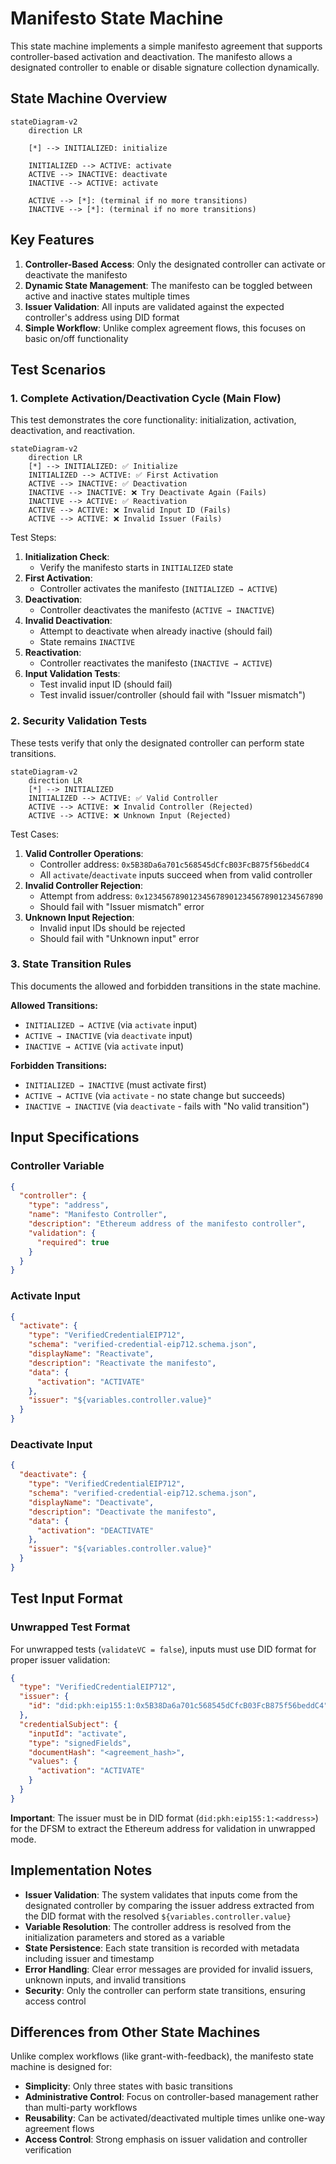# Manifesto State Machine

This state machine implements a simple manifesto agreement that supports controller-based activation and deactivation. The manifesto allows a designated controller to enable or disable signature collection dynamically.

## State Machine Overview

```mermaid
stateDiagram-v2
    direction LR
    
    [*] --> INITIALIZED: initialize
    
    INITIALIZED --> ACTIVE: activate
    ACTIVE --> INACTIVE: deactivate
    INACTIVE --> ACTIVE: activate
    
    ACTIVE --> [*]: (terminal if no more transitions)
    INACTIVE --> [*]: (terminal if no more transitions)
```

## Key Features

1. **Controller-Based Access**: Only the designated controller can activate or deactivate the manifesto
2. **Dynamic State Management**: The manifesto can be toggled between active and inactive states multiple times
3. **Issuer Validation**: All inputs are validated against the expected controller's address using DID format
4. **Simple Workflow**: Unlike complex agreement flows, this focuses on basic on/off functionality

## Test Scenarios

### 1. Complete Activation/Deactivation Cycle (Main Flow)
This test demonstrates the core functionality: initialization, activation, deactivation, and reactivation.

```mermaid
stateDiagram-v2
    direction LR
    [*] --> INITIALIZED: ✅ Initialize
    INITIALIZED --> ACTIVE: ✅ First Activation
    ACTIVE --> INACTIVE: ✅ Deactivation
    INACTIVE --> INACTIVE: ❌ Try Deactivate Again (Fails)
    INACTIVE --> ACTIVE: ✅ Reactivation
    ACTIVE --> ACTIVE: ❌ Invalid Input ID (Fails)
    ACTIVE --> ACTIVE: ❌ Invalid Issuer (Fails)
```

Test Steps:
1. **Initialization Check**:
   - Verify the manifesto starts in `INITIALIZED` state
2. **First Activation**:
   - Controller activates the manifesto (`INITIALIZED → ACTIVE`)
3. **Deactivation**:
   - Controller deactivates the manifesto (`ACTIVE → INACTIVE`)
4. **Invalid Deactivation**:
   - Attempt to deactivate when already inactive (should fail)
   - State remains `INACTIVE`
5. **Reactivation**:
   - Controller reactivates the manifesto (`INACTIVE → ACTIVE`)
6. **Input Validation Tests**:
   - Test invalid input ID (should fail)
   - Test invalid issuer/controller (should fail with "Issuer mismatch")

### 2. Security Validation Tests
These tests verify that only the designated controller can perform state transitions.

```mermaid
stateDiagram-v2
    direction LR
    [*] --> INITIALIZED
    INITIALIZED --> ACTIVE: ✅ Valid Controller
    ACTIVE --> ACTIVE: ❌ Invalid Controller (Rejected)
    ACTIVE --> ACTIVE: ❌ Unknown Input (Rejected)
```

Test Cases:
1. **Valid Controller Operations**:
   - Controller address: `0x5B38Da6a701c568545dCfcB03FcB875f56beddC4`
   - All `activate`/`deactivate` inputs succeed when from valid controller
2. **Invalid Controller Rejection**:
   - Attempt from address: `0x1234567890123456789012345678901234567890`
   - Should fail with "Issuer mismatch" error
3. **Unknown Input Rejection**:
   - Invalid input IDs should be rejected
   - Should fail with "Unknown input" error

### 3. State Transition Rules
This documents the allowed and forbidden transitions in the state machine.

**Allowed Transitions:**
- `INITIALIZED → ACTIVE` (via `activate` input)
- `ACTIVE → INACTIVE` (via `deactivate` input)
- `INACTIVE → ACTIVE` (via `activate` input)

**Forbidden Transitions:**
- `INITIALIZED → INACTIVE` (must activate first)
- `ACTIVE → ACTIVE` (via `activate` - no state change but succeeds)
- `INACTIVE → INACTIVE` (via `deactivate` - fails with "No valid transition")

## Input Specifications

### Controller Variable
```json
{
  "controller": {
    "type": "address",
    "name": "Manifesto Controller",
    "description": "Ethereum address of the manifesto controller",
    "validation": {
      "required": true
    }
  }
}
```

### Activate Input
```json
{
  "activate": {
    "type": "VerifiedCredentialEIP712",
    "schema": "verified-credential-eip712.schema.json",
    "displayName": "Reactivate",
    "description": "Reactivate the manifesto",
    "data": {
      "activation": "ACTIVATE"
    },
    "issuer": "${variables.controller.value}"
  }
}
```

### Deactivate Input
```json
{
  "deactivate": {
    "type": "VerifiedCredentialEIP712",
    "schema": "verified-credential-eip712.schema.json",
    "displayName": "Deactivate",
    "description": "Deactivate the manifesto",
    "data": {
      "activation": "DEACTIVATE"
    },
    "issuer": "${variables.controller.value}"
  }
}
```

## Test Input Format

### Unwrapped Test Format
For unwrapped tests (`validateVC = false`), inputs must use DID format for proper issuer validation:

```json
{
  "type": "VerifiedCredentialEIP712",
  "issuer": {
    "id": "did:pkh:eip155:1:0x5B38Da6a701c568545dCfcB03FcB875f56beddC4"
  },
  "credentialSubject": {
    "inputId": "activate",
    "type": "signedFields",
    "documentHash": "<agreement_hash>",
    "values": {
      "activation": "ACTIVATE"
    }
  }
}
```

**Important**: The issuer must be in DID format (`did:pkh:eip155:1:<address>`) for the DFSM to extract the Ethereum address for validation in unwrapped mode.

## Implementation Notes

- **Issuer Validation**: The system validates that inputs come from the designated controller by comparing the issuer address extracted from the DID format with the resolved `${variables.controller.value}`
- **Variable Resolution**: The controller address is resolved from the initialization parameters and stored as a variable
- **State Persistence**: Each state transition is recorded with metadata including issuer and timestamp
- **Error Handling**: Clear error messages are provided for invalid issuers, unknown inputs, and invalid transitions
- **Security**: Only the controller can perform state transitions, ensuring access control

## Differences from Other State Machines

Unlike complex workflows (like grant-with-feedback), the manifesto state machine is designed for:
- **Simplicity**: Only three states with basic transitions
- **Administrative Control**: Focus on controller-based management rather than multi-party workflows
- **Reusability**: Can be activated/deactivated multiple times unlike one-way agreement flows
- **Access Control**: Strong emphasis on issuer validation and controller verification 